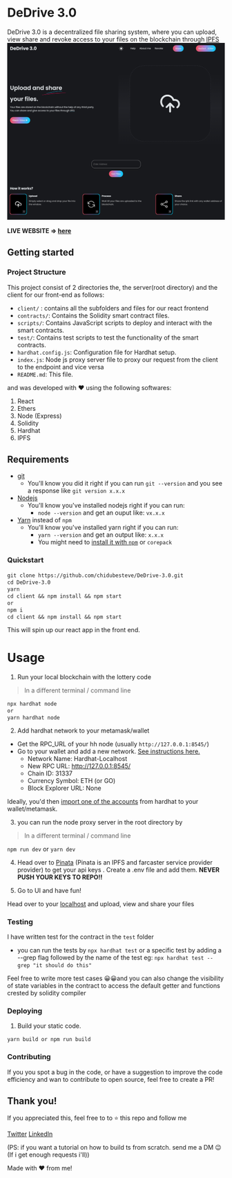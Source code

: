 # DeDrive 3.0
DeDrive 3.0 is a decentralized file sharing system, where you can upload, view share and revoke access to your files on the blockchain through [IPFS]("https://ipfs.tech")
![DeDrive 3.0 image](dedrive-3-0.onrender.com_.png)


**LIVE WEBSITE => [here](https://dedrive-3-0.onrender.com/)** 
## Getting started

### Project Structure
This project consist of 2 directories the, the server(root directory) and the client for our front-end as follows:

- `client/` : contains all the subfolders and files for our react frontend
- `contracts/`: Contains the Solidity smart contract files.
- `scripts/`: Contains JavaScript scripts to deploy and interact with the smart contracts.
- `test/`: Contains test scripts to test the functionality of the smart contracts.
- `hardhat.config.js`: Configuration file for Hardhat setup.
- `index.js`: Node js proxy server file to proxy our request from the client to the endpoint and vice versa
- `README.md`: This file.

 and was developed with ❤️ using the following softwares:

1. React
2. Ethers
3. Node (Express)
4. Solidity
5. Hardhat
6. IPFS

## Requirements

- [git](https://git-scm.com/book/en/v2/Getting-Started-Installing-Git)
  - You'll know you did it right if you can run `git --version` and you see a response like `git version x.x.x`
- [Nodejs](https://nodejs.org/en/)
  - You'll know you've installed nodejs right if you can run:
    - `node --version` and get an ouput like: `vx.x.x`
- [Yarn](https://yarnpkg.com/getting-started/install) instead of `npm`
  - You'll know you've installed yarn right if you can run:
    - `yarn --version` and get an output like: `x.x.x`
    - You might need to [install it with `npm`](https://classic.yarnpkg.com/lang/en/docs/install/) or `corepack`

### Quickstart

```
git clone https://github.com/chidubesteve/DeDrive-3.0.git
cd DeDrive-3.0
yarn
cd client && npm install && npm start
or
npm i
cd client && npm install && npm start
```
 This will spin up our react app in the front end.

# Usage

1. Run your local blockchain with the lottery code

> In a different terminal / command line

```
npx hardhat node
or
yarn hardhat node
```

2. Add hardhat network to your metamask/wallet

- Get the RPC_URL of your hh node (usually `http://127.0.0.1:8545/`)
- Go to your wallet and add a new network. [See instructions here.](https://metamask.zendesk.com/hc/en-us/articles/360043227612-How-to-add-a-custom-network-RPC)
  - Network Name: Hardhat-Localhost
  - New RPC URL: http://127.0.0.1:8545/
  - Chain ID: 31337
  - Currency Symbol: ETH (or GO)
  - Block Explorer URL: None

Ideally, you'd then [import one of the accounts](https://metamask.zendesk.com/hc/en-us/articles/360015489331-How-to-import-an-Account) from hardhat to your wallet/metamask. 


3. you can run the node proxy server in the root directory by
> In a different terminal / command line

 `npm run dev` or `yarn dev`

4. Head over to [Pinata]("https://pinata.cloud")
    (Pinata is an IPFS and farcaster service provider provider)
 to get your api keys . Create a .env file and add them. **NEVER PUSH YOUR KEYS TO  REPO!!**

5. Go to UI and have fun!

Head over to your [localhost](http://localhost:3000) and upload, view and share your files
 
 ### Testing 

 I have written test for the contract in the `test` folder

 - you can run the tests by `npx hardhat test` or a specific test by adding a --grep flag followed by the name of the test eg: `npx hardhat test --grep "it should do this"`

 Feel free to write more test cases 😀😀and you can also change the visibility of state variables in the contract to access the default getter and functions crested by solidity compiler

 ### Deploying

 1. Build your static code.

```
yarn build or npm run build
```

### Contributing
If you you spot a bug in the code, or have a suggestion to improve the code efficiency and wan to contribute to open source, feel free to create a PR!

 ## Thank you!
If you appreciated this, feel free to to ⭐ this repo and follow me

[Twitter]("https://twitter.com/PhoenixWeb3Dev") [LinkedIn]("https://www.linkedin.com/in/chidube-anike-7a7721251/")

(PS: if you want a tutorial on how to build ts from scratch. send me a DM 😉 (If i get enough requests i'll))

Made with ❤ from me!